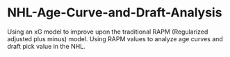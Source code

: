 # NHL-Age-Curve-and-Draft-Analysis
Using an xG model to improve upon the traditional RAPM (Regularized adjusted plus minus) model. Using RAPM values to analyze age curves and draft pick value in the NHL.
